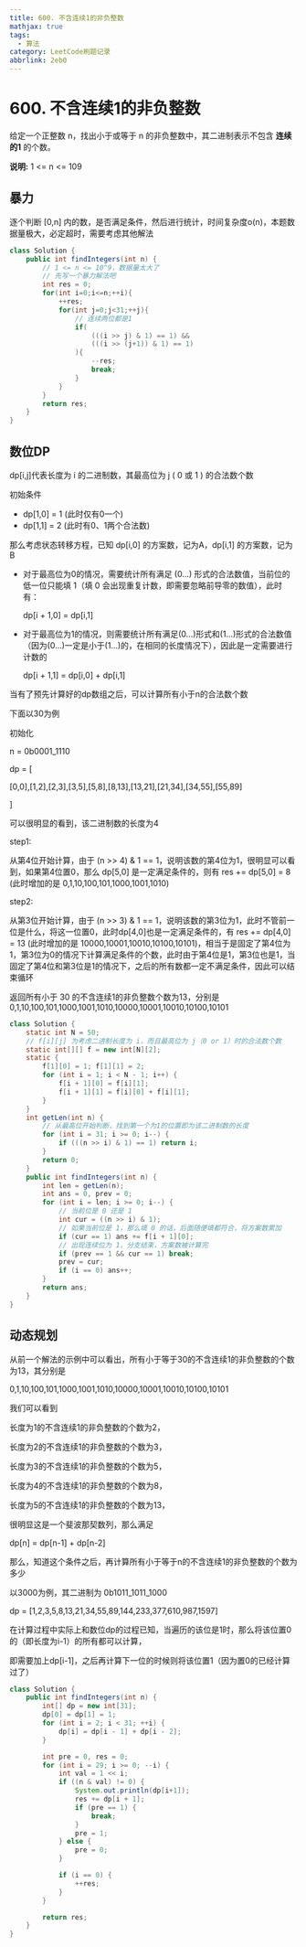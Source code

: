```yaml
---
title: 600. 不含连续1的非负整数
mathjax: true
tags:
  - 算法
category: LeetCode刷题记录
abbrlink: 2eb0
---
```

# 600. 不含连续1的非负整数

给定一个正整数 n，找出小于或等于 n 的非负整数中，其二进制表示不包含 **连续的1** 的个数。

**说明:** 1 <= n <= 109

<!-- more -->

## 暴力

逐个判断 [0,n] 内的数，是否满足条件，然后进行统计，时间复杂度o(n)，本题数据量极大，必定超时，需要考虑其他解法

```java
class Solution {
    public int findIntegers(int n) {
        // 1 <= n <= 10^9，数据量太大了
        // 先写一个暴力解法吧
        int res = 0;
        for(int i=0;i<=n;++i){
            ++res;
            for(int j=0;j<31;++j){
                // 连续两位都是1
                if(
                    (((i >> j) & 1) == 1) && 
                    (((i >> (j+1)) & 1) == 1)
                ){
                    --res;
                    break;
                }
            }
        }
        return res;
    }
}
```

## 数位DP

dp[i,j]代表长度为 i 的二进制数，其最高位为 j ( 0 或 1 ) 的合法数个数

初始条件 

- dp[1,0] = 1 (此时仅有0一个)
- dp[1,1] = 2 (此时有0、1两个合法数)

那么考虑状态转移方程，已知 dp[i,0] 的方案数，记为A，dp[i,1] 的方案数，记为B

- 对于最高位为0的情况，需要统计所有满足 (0...) 形式的合法数值，当前位的低一位只能填 1（填 0 会出现重复计数，即需要忽略前导零的数值），此时有：

  dp[i + 1,0] = dp[i,1]

- 对于最高位为1的情况，则需要统计所有满足(0...)形式和(1...)形式的合法数值（因为(0...)一定是小于(1...)的，在相同的长度情况下），因此是一定需要进行计数的

  dp[i + 1,1] = dp[i,0] + dp[i,1]

当有了预先计算好的dp数组之后，可以计算所有小于n的合法数个数

下面以30为例

初始化

n = 0b0001_1110

dp = [

​	[0,0],[1,2],[2,3],[3,5],[5,8],[8,13],[13,21],[21,34],[34,55],[55,89]

]

可以很明显的看到，该二进制数的长度为4

step1:

从第4位开始计算，由于 (n >> 4) & 1 == 1，说明该数的第4位为1，很明显可以看到，如果第4位置0，那么 dp[5,0] 是一定满足条件的，则有 res += dp[5,0] = 8 (此时增加的是 0,1,10,100,101,1000,1001,1010)

step2:

从第3位开始计算，由于 (n >> 3) & 1 == 1，说明该数的第3位为1，此时不管前一位是什么，将这一位置0，此时dp[4,0]也是一定满足条件的，有 res += dp[4,0] = 13 (此时增加的是 10000,10001,10010,10100,10101)，相当于是固定了第4位为1，第3位为0的情况下计算满足条件的个数，此时由于第4位是1，第3位也是1，当固定了第4位和第3位是1的情况下，之后的所有数都一定不满足条件，因此可以结束循环

返回所有小于 30 的不含连续1的非负整数个数为13，分别是 0,1,10,100,101,1000,1001,1010,10000,10001,10010,10100,10101

```java
class Solution {
    static int N = 50;
    // f[i][j] 为考虑二进制长度为 i，而且最高位为 j（0 or 1）时的合法数个数
    static int[][] f = new int[N][2];
    static {
        f[1][0] = 1; f[1][1] = 2;
        for (int i = 1; i < N - 1; i++) {
            f[i + 1][0] = f[i][1];
            f[i + 1][1] = f[i][0] + f[i][1];
        }
    }
    int getLen(int n) {
      	// 从最高位开始判断，找到第一个为1的位置即为该二进制数的长度
        for (int i = 31; i >= 0; i--) {
            if (((n >> i) & 1) == 1) return i;
        }
        return 0;
    }
    public int findIntegers(int n) {
        int len = getLen(n);
        int ans = 0, prev = 0;
        for (int i = len; i >= 0; i--) {
            // 当前位是 0 还是 1
            int cur = ((n >> i) & 1); 
            // 如果当前位是 1，那么填 0 的话，后面随便填都符合，将方案数累加
            if (cur == 1) ans += f[i + 1][0]; 
            // 出现连续位为 1，分支结束，方案数被计算完
            if (prev == 1 && cur == 1) break; 
            prev = cur;
            if (i == 0) ans++;
        }
        return ans;
    }
}
```



## 动态规划

从前一个解法的示例中可以看出，所有小于等于30的不含连续1的非负整数的个数为13，其分别是

0,1,10,100,101,1000,1001,1010,10000,10001,10010,10100,10101

我们可以看到

长度为1的不含连续1的非负整数的个数为2，

长度为2的不含连续1的非负整数的个数为3，

长度为3的不含连续1的非负整数的个数为5，

长度为4的不含连续1的非负整数的个数为8，

长度为5的不含连续1的非负整数的个数为13，

很明显这是一个斐波那契数列，那么满足

dp[n] = dp[n-1] + dp[n-2]

那么，知道这个条件之后，再计算所有小于等于n的不含连续1的非负整数的个数为多少

以3000为例，其二进制为 0b1011_1011_1000

dp = [1,2,3,5,8,13,21,34,55,89,144,233,377,610,987,1597]

在计算过程中实际上和数位dp的过程已知，当遍历的该位是1时，那么将该位置0的（即长度为i-1）的所有都可以计算，

即需要加上dp[i-1]，之后再计算下一位的时候则将该位置1（因为置0的已经计算过了）

```java
class Solution {
    public int findIntegers(int n) {
        int[] dp = new int[31];
        dp[0] = dp[1] = 1;
        for (int i = 2; i < 31; ++i) {
            dp[i] = dp[i - 1] + dp[i - 2];
        }

        int pre = 0, res = 0;
        for (int i = 29; i >= 0; --i) {
            int val = 1 << i;
            if ((n & val) != 0) {
                System.out.println(dp[i+1]);
                res += dp[i + 1];
                if (pre == 1) {
                    break;
                }
                pre = 1;
            } else {
                pre = 0;
            }

            if (i == 0) {
                ++res;
            }
        }

        return res;
    }
}
```

